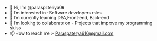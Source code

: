 - 👋 Hi, I’m @paraspateriya06
- 👀 I’m interested in : Software developers roles
- 🌱 I’m currently learning DSA,Front-end, Back-end
- 💞️ I’m looking to collaborate on - Projects that improve my programming skilss
- 📫 How to reach me :- Paraspaterya616@gmail.com


